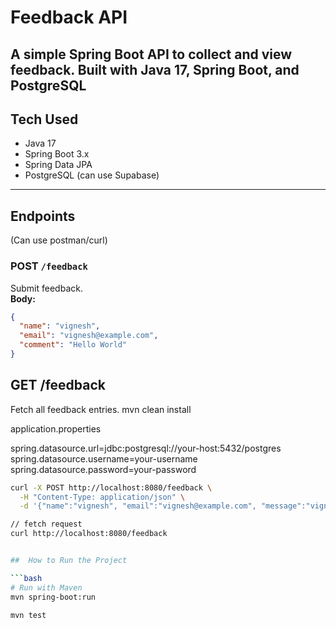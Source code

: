# Feedback API

A simple Spring Boot API to collect and view feedback. Built with Java 17, Spring Boot, and PostgreSQL
---

## Tech Used

- Java 17  
- Spring Boot 3.x  
- Spring Data JPA  
- PostgreSQL (can use Supabase)  

---

##  Endpoints
(Can use postman/curl)
###  POST `/feedback`  
Submit feedback.  
**Body:**

```json
{
  "name": "vignesh",
  "email": "vignesh@example.com",
  "comment": "Hello World"
}

```

## GET /feedback
Fetch all feedback entries.
mvn clean install

application.properties

spring.datasource.url=jdbc:postgresql://your-host:5432/postgres
spring.datasource.username=your-username
spring.datasource.password=your-password

```bash  --- post request
curl -X POST http://localhost:8080/feedback \
  -H "Content-Type: application/json" \
  -d '{"name":"vignesh", "email":"vignesh@example.com", "message":"vignesh here"}'

// fetch request
curl http://localhost:8080/feedback


##  How to Run the Project

```bash
# Run with Maven
mvn spring-boot:run
```

```bash
mvn test
